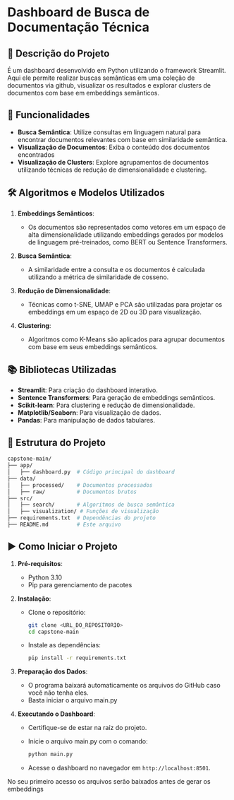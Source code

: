 

# Dashboard de Busca de Documentação Técnica

## 📖 Descrição do Projeto

É um dashboard  desenvolvido em Python utilizando o framework Streamlit. Aqui ele permite realizar buscas semânticas em uma coleção de documentos via github, visualizar os resultados e explorar clusters de documentos com base em embeddings semânticos. 

## 🚀 Funcionalidades

- **Busca Semântica**: Utilize consultas em linguagem natural para encontrar documentos relevantes com base em similaridade semântica.
- **Visualização de Documentos**: Exiba o conteúdo dos documentos encontrados
- **Visualização de Clusters**: Explore agrupamentos de documentos utilizando técnicas de redução de dimensionalidade e clustering.

## 🛠️ Algoritmos e Modelos Utilizados

1. **Embeddings Semânticos**:
   - Os documentos são representados como vetores em um espaço de alta dimensionalidade utilizando embeddings gerados por modelos de linguagem pré-treinados, como BERT ou Sentence Transformers.

2. **Busca Semântica**:
   - A similaridade entre a consulta e os documentos é calculada utilizando a métrica de similaridade de cosseno.

3. **Redução de Dimensionalidade**:
   - Técnicas como t-SNE, UMAP e PCA são utilizadas para projetar os embeddings em um espaço de 2D ou 3D para visualização.

4. **Clustering**:
   - Algoritmos como K-Means são aplicados para agrupar documentos com base em seus embeddings semânticos.

## 📚 Bibliotecas Utilizadas

- **Streamlit**: Para criação do dashboard interativo.
- **Sentence Transformers**: Para geração de embeddings semânticos.
- **Scikit-learn**: Para clustering e redução de dimensionalidade.
- **Matplotlib/Seaborn**: Para visualização de dados.
- **Pandas**: Para manipulação de dados tabulares.

## 📁 Estrutura do Projeto

```bash
capstone-main/
├── app/
│   ├── dashboard.py  # Código principal do dashboard
├── data/
│   ├── processed/    # Documentos processados
│   ├── raw/          # Documentos brutos
├── src/
│   ├── search/       # Algoritmos de busca semântica
│   ├── visualization/ # Funções de visualização
├── requirements.txt  # Dependências do projeto
├── README.md         # Este arquivo
```

## ▶️ Como Iniciar o Projeto

1. **Pré-requisitos**:
   - Python 3.10
   - Pip para gerenciamento de pacotes

2. **Instalação**:
   - Clone o repositório:

     ```bash
     git clone <URL_DO_REPOSITORIO>
     cd capstone-main
     ```

   - Instale as dependências:

     ```bash
     pip install -r requirements.txt
     ```

3. **Preparação dos Dados**:
   - O programa baixará automaticamente os arquivos do GitHub caso você não tenha eles.
   - Basta iniciar o arquivo main.py

4. **Executando o Dashboard**:
   - Certifique-se de estar na raíz do projeto.
   - Inicie o arquivo main.py com o comando:

     ```bash
     python main.py
     ```

   - Acesse o dashboard no navegador em `http://localhost:8501`.
  
  No seu primeiro acesso os arquivos serão baixados antes de gerar os embeddings
